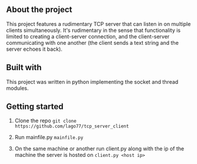 **About the project**
---------------------------------------------------------------------------------------------------------------------------------------------------------------------------------------

This project features a rudimentary TCP server that can listen in on multiple clients simultaneously. It's rudimentary in the sense that functionality is limited to creating a client-server connection, and the client-server communicating with one another (the client sends a text string and the server echoes it back).


**Built with**
---------------------------------------------------------------------------------------------------------------------------------------------------------------------------------------

This project was written in python implementing the socket and thread modules. 


**Getting started**
---------------------------------------------------------------------------------------------------------------------------------------------------------------------------------------

1. Clone the repo
  `git clone https://github.com/lago77/tcp_server_client`

2. Run mainfile.py
  `mainfile.py`

3. On the same machine or another run client.py along with the ip of the machine the server is hosted on
  `client.py <host ip>`
